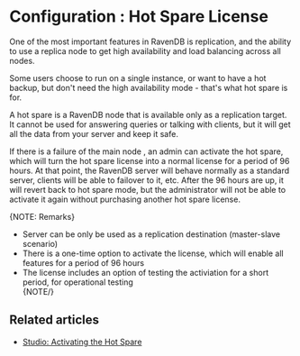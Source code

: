 # Configuration : Hot Spare License

One of the most important features in RavenDB is replication, and the ability to use a 
replica node to get high availability and load balancing across all nodes.

Some users choose to run on a single instance, or want to have a hot backup, but don't need 
the high availability mode - that's what hot spare is for.

A hot spare is a RavenDB node that is available only as a replication target. It cannot be 
used for answering queries or talking with clients, but it will get all the data from your 
server and keep it safe.

If there is a failure of the main node , an admin can activate the hot spare, 
which will turn the hot spare license into a normal license for a period of 96 hours. At that 
point, the RavenDB server will behave normally as a standard server, clients will be able to 
failover to it, etc. After the 96 hours are up, it will revert back to hot spare mode, but the 
administrator will not be able to activate it again without purchasing another hot spare license.

{NOTE: Remarks}
- Server can be only be used as a replication destination (master-slave scenario) <br >
- There is a one-time option to activate the license, which will enable all features for a period of 96 hours <br >
- The license includes an option of testing the activiation for a short period, for operational testing <br >
{NOTE/}

## Related articles

- [Studio: Activating the Hot Spare](../../studio/management/hot-spare)